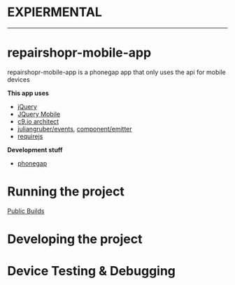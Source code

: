 # EXPIERMENTAL

-----

# repairshopr-mobile-app
repairshopr-mobile-app is a phonegap app that only uses the api for mobile devices

__This app uses__
*  [jQuery](http://jquery.com/)
*  [JQuery Mobile](http://jquerymobile.com/)
*  [c9.io architect](https://github.com/c9/architect)
*  [juliangruber/events](https://github.com/juliangruber/events), [component/emitter](https://github.com/component/emitter)
*  [requirejs](http://requirejs.org/)

__Development stuff__
*  [phonegap](http://phonegap.com/)

# Running the project

[Public Builds](https://build.phonegap.com/apps/1569191/share)

# Developing the project


# Device Testing & Debugging

